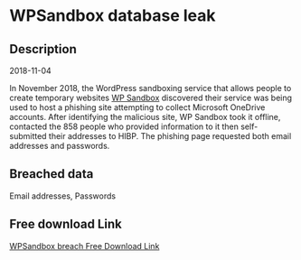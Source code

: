 # WPSandbox database leak

## Description

2018-11-04

In November 2018, the WordPress sandboxing service that allows people to create temporary websites <a href="https://wpsandbox.io/" target="_blank" rel="noopener">WP Sandbox</a> discovered their service was being used to host a phishing site attempting to collect Microsoft OneDrive accounts. After identifying the malicious site, WP Sandbox took it offline, contacted the 858 people who provided information to it then self-submitted their addresses to HIBP. The phishing page requested both email addresses and passwords.

## Breached data

Email addresses, Passwords

## Free download Link

[WPSandbox breach Free Download Link](https://link-to.net/1229997/532.006619253528/dynamic/?r=aHR0cHM6Ly93d3cubWVkaWFmaXJlLmNvbS92aWV3L05TYWpYYjU5d0NrUEFURy93cHNhbmRib3guaW8vZmlsZQ==)